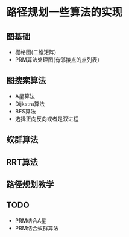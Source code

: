 # 路径规划一些算法的实现
## 图基础
* 栅格图(二维矩阵)
* PRM算法处理图(有邻接点的点列表)
## 图搜索算法
* A星算法
* Dijkstra算法
* BFS算法
* 选择正向反向或者是双进程
## 蚁群算法
## RRT算法
## 路径规划教学
## TODO
* PRM结合A星
* PRM结合蚁群算法
